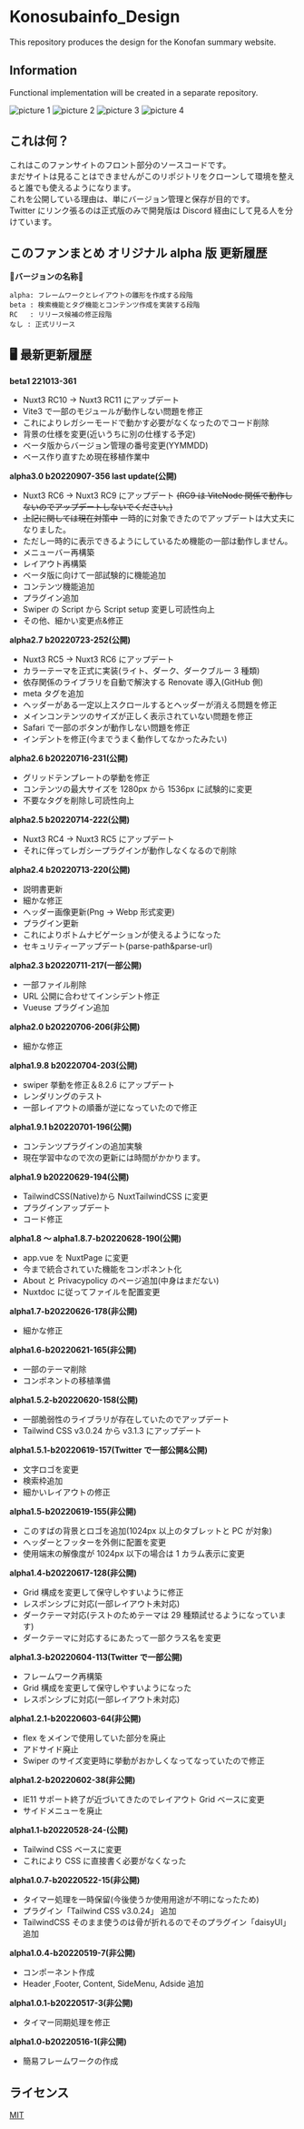 # Konosubainfo_Design

This repository produces the design for the Konofan summary website.

## Information

Functional implementation will be created in a separate repository.

![picture 1](assets/docimg/1.png)
![picture 2](assets/docimg/2.png)
![picture 3](assets/docimg/3.png)
![picture 4](assets/docimg/4.png)

## これは何？

これはこのファンサイトのフロント部分のソースコードです。  
まだサイトは見ることはできませんがこのリポジトリをクローンして環境を整えると誰でも使えるようになります。  
これを公開している理由は、単にバージョン管理と保存が目的です。  
Twitter にリンク張るのは正式版のみで開発版は Discord 経由にして見る人を分けています。

## このファンまとめ オリジナル alpha 版 更新履歴

:pushpin:**バージョンの名称**:pushpin:

```
alpha: フレームワークとレイアウトの雛形を作成する段階
beta : 検索機能とタグ機能とコンテンツ作成を実装する段階
RC   : リリース候補の修正段階
なし : 正式リリース
```

## 🖥 最新更新履歴

**beta1 221013-361**

- Nuxt3 RC10 → Nuxt3 RC11 にアップデート
- Vite3 で一部のモジュールが動作しない問題を修正
- これによりレガシーモードで動かす必要がなくなったのでコード削除
- 背景の仕様を変更(近いうちに別の仕様する予定)
- ベータ版からバージョン管理の番号変更(YYMMDD)
- ベース作り直すため現在移植作業中

**alpha3.0 b20220907-356 last update(公開)**

- Nuxt3 RC6 → Nuxt3 RC9 にアップデート ~~(RC9 は ViteNode 関係で動作しないのでアップデートしないでください。)~~
- ~~上記に関しては現在対策中~~ 一時的に対象できたのでアップデートは大丈夫になりました。
- ただし一時的に表示できるようにしているため機能の一部は動作しません。
- メニューバー再構築
- レイアウト再構築
- ベータ版に向けて一部試験的に機能追加
- コンテンツ機能追加
- プラグイン追加
- Swiper の Script から Script setup 変更し可読性向上
- その他、細かい変更点&修正

**alpha2.7 b20220723-252(公開)**

- Nuxt3 RC5 → Nuxt3 RC6 にアップデート
- カラーテーマを正式に実装(ライト、ダーク、ダークブルー 3 種類)
- 依存関係のライブラリを自動で解決する Renovate 導入(GitHub 側)
- meta タグを追加
- ヘッダーがある一定以上スクロールするとヘッダーが消える問題を修正
- メインコンテンツのサイズが正しく表示されていない問題を修正
- Safari で一部のボタンが動作しない問題を修正
- インデントを修正(今までうまく動作してなかったみたい)

**alpha2.6 b20220716-231(公開)**

- グリッドテンプレートの挙動を修正
- コンテンツの最大サイズを 1280px から 1536px に試験的に変更
- 不要なタグを削除し可読性向上

**alpha2.5 b20220714-222(公開)**

- Nuxt3 RC4 → Nuxt3 RC5 にアップデート
- それに伴ってレガシープラグインが動作しなくなるので削除

**alpha2.4 b20220713-220(公開)**

- 説明書更新
- 細かな修正
- ヘッダー画像更新(Png → Webp 形式変更)
- プラグイン更新
- これによりボトムナビゲーションが使えるようになった
- セキュリティーアップデート(parse-path&parse-url)

**alpha2.3 b20220711-217(一部公開)**

- 一部ファイル削除
- URL 公開に合わせてインシデント修正
- Vueuse プラグイン追加

**alpha2.0 b20220706-206(非公開)**

- 細かな修正

**alpha1.9.8 b20220704-203(公開)**

- swiper 挙動を修正＆8.2.6 にアップデート
- レンダリングのテスト
- 一部レイアウトの順番が逆になっていたので修正

**alpha1.9.1 b20220701-196(公開)**

- コンテンツプラグインの追加実験
- 現在学習中なので次の更新には時間がかかります。

**alpha1.9 b20220629-194(公開)**

- TailwindCSS(Native)から NuxtTailwindCSS に変更
- プラグインアップデート
- コード修正

**alpha1.8 ～ alpha1.8.7-b20220628-190(公開)**

- app.vue を NuxtPage に変更
- 今まで統合されていた機能をコンポネント化
- About と Privacypolicy のページ追加(中身はまだない)
- Nuxtdoc に従ってファイルを配置変更

**alpha1.7-b20220626-178(非公開)**

- 細かな修正

**alpha1.6-b20220621-165(非公開)**

- 一部のテーマ削除
- コンポネントの移植準備

**alpha1.5.2-b20220620-158(公開)**

- 一部脆弱性のライブラリが存在していたのでアップデート
- Tailwind CSS v3.0.24 から v3.1.3 にアップデート

**alpha1.5.1-b20220619-157(Twitter で一部公開&公開)**

- 文字ロゴを変更
- 検索枠追加
- 細かいレイアウトの修正

**alpha1.5-b20220619-155(非公開)**

- このすばの背景とロゴを追加(1024px 以上のタブレットと PC が対象)
- ヘッダーとフッターを外側に配置を変更
- 使用端末の解像度が 1024px 以下の場合は 1 カラム表示に変更

**alpha1.4-b20220617-128(非公開)**

- Grid 構成を変更して保守しやすいように修正
- レスポンシブに対応(一部レイアウト未対応)
- ダークテーマ対応(テストのためテーマは 29 種類試せるようになっています)
- ダークテーマに対応するにあたって一部クラス名を変更

**alpha1.3-b20220604-113(Twitter で一部公開)**

- フレームワーク再構築
- Grid 構成を変更して保守しやすいようになった
- レスポンシブに対応(一部レイアウト未対応)

**alpha1.2.1-b20220603-64(非公開)**

- flex をメインで使用していた部分を廃止
- アドサイド廃止
- Swiper のサイズ変更時に挙動がおかしくなってなっていたので修正

**alpha1.2-b20220602-38(非公開)**

- IE11 サポート終了が近づいてきたのでレイアウト Grid ベースに変更
- サイドメニューを廃止

**alpha1.1-b20220528-24-(公開)**

- Tailwind CSS ベースに変更
- これにより CSS に直接書く必要がなくなった

**alpha1.0.7-b20220522-15(非公開)**

- タイマー処理を一時保留(今後使うか使用用途が不明になったため)
- プラグイン「Tailwind CSS v3.0.24」 追加
- TailwindCSS そのまま使うのは骨が折れるのでそのプラグイン「daisyUI」追加

**alpha1.0.4-b20220519-7(非公開)**

- コンポーネント作成
- Header ,Footer, Content, SideMenu, Adside 追加

**alpha1.0.1-b20220517-3(非公開)**

- タイマー同期処理を修正

**alpha1.0-b20220516-1(非公開)**

- 簡易フレームワークの作成

## ライセンス

[MIT](https://github.com/slimelab060/Konosubainfo_Design/blob/main/LICENSE)

